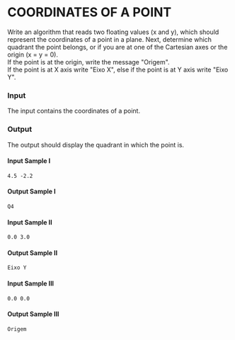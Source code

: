 # COORDINATES OF A POINT
Write an algorithm that reads two floating values (x and y), which should represent the coordinates of a point in a plane. Next, determine which quadrant the point belongs, or if you are at one of the Cartesian axes or the origin (x = y = 0).  
If the point is at the origin, write the message "Origem".  
If the point is at X axis write "Eixo X", else if the point is at Y axis write "Eixo Y".
### Input
The input contains the coordinates of a point.
### Output
The output should display the quadrant in which the point is.
#### Input Sample I
    4.5 -2.2
#### Output Sample I      
    Q4
#### Input Sample II
    0.0 3.0  
#### Output Sample II       
    Eixo Y
#### Input Sample III
    0.0 0.0
#### Output Sample III     
    Origem